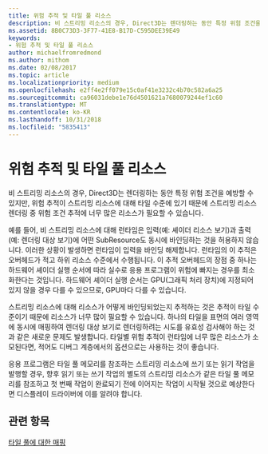 ```yaml
---
title: 위험 추적 및 타일 풀 리소스
description: 비 스트리밍 리소스의 경우, Direct3D는 렌더링하는 동안 특정 위험 조건을 예방할 수 있지만, 위험 추적이 스트리밍 리소스에 대해 타일 수준에 있기 때문에 스트리밍 리소스 렌더링 중 위험 조건 추적에 너무 많은 리소스가 필요할 수 있습니다.
ms.assetid: 8B0C73D3-3F77-41E8-B17D-C595DEE39E49
keywords:
- 위험 추적 및 타일 풀 리소스
author: michaelfromredmond
ms.author: mithom
ms.date: 02/08/2017
ms.topic: article
ms.localizationpriority: medium
ms.openlocfilehash: e2ff4e2ff079e15c0af41e3232c4b70c582a6a25
ms.sourcegitcommit: ca96031debe1e76d4501621a7680079244ef1c60
ms.translationtype: MT
ms.contentlocale: ko-KR
ms.lasthandoff: 10/31/2018
ms.locfileid: "5835413"
---
```

# <a name="hazard-tracking-versus-tile-pool-resources"></a>위험 추적 및 타일 풀 리소스


비 스트리밍 리소스의 경우, Direct3D는 렌더링하는 동안 특정 위험 조건을 예방할 수 있지만, 위험 추적이 스트리밍 리소스에 대해 타일 수준에 있기 때문에 스트리밍 리소스 렌더링 중 위험 조건 추적에 너무 많은 리소스가 필요할 수 있습니다.

예를 들어, 비 스트리밍 리소스에 대해 런타임은 입력(예: 셰이더 리소스 보기)과 출력(예: 렌더링 대상 보기)에 어떤 SubResource도 동시에 바인딩하는 것을 허용하지 않습니다. 이러한 상황이 발생하면 런타임이 입력을 바인딩 해제합니다. 런타임의 이 추적은 오버헤드가 적고 하위 리소스 수준에서 수행됩니다. 이 추적 오버헤드의 장점 중 하나는 하드웨어 셰이더 실행 순서에 따라 실수로 응용 프로그램이 위험에 빠지는 경우를 최소화한다는 것입니다. 하드웨어 셰이더 실행 순서는 GPU(그래픽 처리 장치)에 지정되어 있지 않을 경우 다를 수 있으므로, GPU마다 다를 수 있습니다.

스트리밍 리소스에 대해 리소스가 어떻게 바인딩되었는지 추적하는 것은 추적이 타일 수준이기 때문에 리소스가 너무 많이 필요할 수 있습니다. 하나의 타일을 표면의 여러 영역에 동시에 매핑하여 렌더링 대상 보기로 렌더링하려는 시도를 유효성 검사해야 하는 것과 같은 새로운 문제도 발생합니다. 타일별 위험 추적이 런타임에 너무 많은 리소스가 소모된다면, 적어도 디버그 계층에서의 옵션으로는 사용하는 것이 좋습니다.

응용 프로그램은 타일 풀 메모리를 참조하는 스트리밍 리소스에 쓰기 또는 읽기 작업을 발행할 경우, 향후 읽기 또는 쓰기 작업의 별도의 스트리밍 리소스가 같은 타일 풀 메모리를 참조하고 첫 번째 작업이 완료되기 전에 이어지는 작업이 시작될 것으로 예상한다면 디스플레이 드라이버에 이를 알려야 합니다.

## <a name="span-idrelated-topicsspanrelated-topics"></a><span id="related-topics"></span>관련 항목


[타일 풀에 대한 매핑](mappings-are-into-a-tile-pool.md)

 

 




